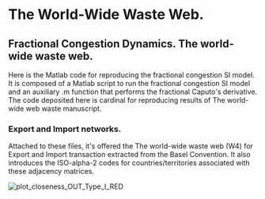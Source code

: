 # The World-Wide Waste Web.
## Fractional Congestion Dynamics. The world-wide waste web.
Here is the Matlab code for reproducing the fractional congestion SI model. It is composed of a Matlab script to run the fractional congestion SI model and an auxiliary .m function that performs the fractional Caputo's derivative. The code deposited here is cardinal for reproducing results of The world-wide web waste manuscript.
### Export and Import networks.
Attached to these files, it's offered the The world-wide waste web (W4) for Export and Import transaction extracted from the Basel Convention. It also introduces the ISO-alpha-2 codes for countries/territories associated with these adjacency matrices.

![plot_closeness_OUT_Type_I_RED](https://user-images.githubusercontent.com/7328892/146420755-c736c870-cdd1-4a92-a786-082bf8bc02b2.jpg)
